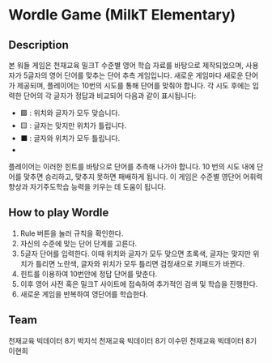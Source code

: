 # Wordle Game (MilkT Elementary)

## Description
본 워들 게임은 천재교육 밀크T 수준별 영어 학습 자료를 바탕으로 제작되었으며, 사용자가 5글자의 영어 단어를 맞추는 단어 추측 게임입니다. 
새로운 게임마다 새로운 단어가 제공되며, 플레이어는 10번의 시도를 통해 단어를 맞춰야 합니다. 
각 시도 후에는 입력한 단어의 각 글자가 정답과 비교되어 다음과 같이 표시됩니다:

- 🟩 : 위치와 글자가 모두 맞습니다.
- 🟨 : 글자는 맞지만 위치가 틀립니다.
- ⬛ : 글자와 위치가 모두 틀립니다.
- 
플레이어는 이러한 힌트를 바탕으로 단어를 추측해 나가야 합니다.
10 번의 시도 내에 단어를 맞추면 승리하고, 맞추지 못하면 패배하게 됩니다.
이 게임은 수준별 영단어 어휘력 향상과 자기주도학습 능력을 키우는 데 도움이 됩니다.

## How to play Wordle
1. Rule 버튼을 눌러 규칙을 확인한다.
2. 자신의 수준에 맞는 단어 단계를 고른다.
3. 5글자 단어를 입력한다. 이때 위치와 글자가 모두 맞으면 초록색, 글자는 맞지만 위치가 틀리면 노란색, 글자와 위치가 모두 틀리면 검정새으로 키패드가 바뀐다.
4. 힌트를 이용하여 10번안에 정답 단어를 맞춘다.
5. 이후 영어 사전 혹은 밀크T 사이트에 접속하여 추가적인 검색 및 학습을 진행한다.
6. 새로운 게임을 반복하여 영단어를 학습한다.

## Team
천재교육 빅데이터 8기 박지석
천재교육 빅데이터 8기 이수민
천재교육 빅데이터 8기 이현희
